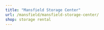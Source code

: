 ```yaml
---
title: "Mansfield Storage Center"
url: /mansfield/mansfield-storage-center/
shop: storage rental
---
```

